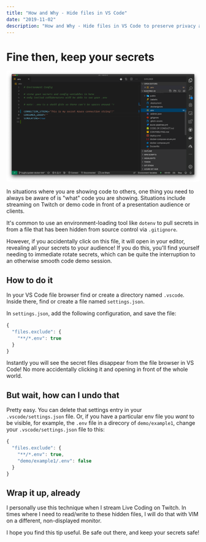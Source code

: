 ```yaml
---
title: "How and Why - Hide files in VS Code"
date: "2019-11-02"
description: "How and Why - Hide files in VS Code to preserve privacy and avoid oopsies in live production"
---
```


# Fine then, keep your secrets

![Oh, whoops, just showed my keys on stream!](./secrets.png)

In situations where you are showing code to others, one thing you need to always
be aware of is "what" code you are showing. Situations include streaming on Twitch or demo code in front of a presentation audience or clients.

It's common to use an environment-loading tool like `dotenv` to pull secrets in from a file that has been hidden from source control via `.gitignore`.

However, if you accidentally click on this file, it will open in your editor, revealing all your secrets to your audience! If you do this, you'll find yourself needing to immediate rotate secrets, which can be quite the interruption to an otherwise smooth code demo session.

## How to do it

In your VS Code file browser find or create a directory named `.vscode`. Inside there, find or create a file named `settings.json`.

In `settings.json`, add the following configuration, and save the file:

```javascript
{
  "files.exclude": {
    "**/*.env": true
  }
}
```

Instantly you will see the secret files disappear from the file browser in VS Code! No more accidentally clicking it and opening in front of the whole world.

## But wait, how can I undo that

Pretty easy. You can delete that settings entry in your `.vscode/settings.json` file. Or, if you have a particular env file you _want_ to be visible, for example, the `.env` file in a direcory of `demo/example1`, change your `.vscode/settings.json` file to this:

```javascript
{
  "files.exclude": {
    "**/*.env": true,
    "demo/example1/.env": false
  }
}
```

## Wrap it up, already

I personally use this technique when I stream Live Coding on Twitch. In times where I need to read/write to these hidden files, I will do that with VIM on a different, non-displayed monitor.

I hope you find this tip useful. Be safe out there, and keep your secrets safe!
